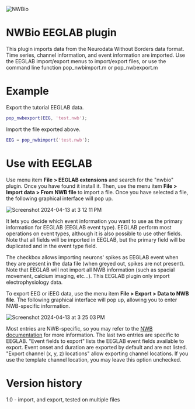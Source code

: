 ![NWBio](https://github.com/sccn/nwbio/assets/1872705/c7f70411-9d86-4df5-8de4-6e0a69594785)

# NWBio EEGLAB plugin

This plugin imports data from the Neurodata Without Borders
data format. Time series, channel information, and 
event information are imported. Use the EEGLAB import/export menus to
import/export files, or use the command line function pop_nwbimport.m
or pop_nwbexport.m

# Example

Export the tutorial EEGLAB data.

```matlab
pop_nwbexport(EEG, 'test.nwb');
```

Import the file exported above.

```matlab
EEG = pop_nwbimport('test.nwb');
```

# Use with EEGLAB

Use menu item **File > EEGLAB extensions** and search for the "nwbio" plugin. Once you have found it
install it. Then, use the menu item **File > Import data > From NWB file** to import a file. Once you
have selected a file, the following graphical interface will pop up.

![Screenshot 2024-04-13 at 3 12 11 PM](https://github.com/sccn/nwbio/assets/1872705/a25b146c-f235-4e39-ac7d-979a29e45796)

It lets you decide which event information you want to use as the primary information for EEGLAB (EEGLAB event type). 
EEGLAB perform most operations on event types, although it is also possible to use other fields. Note that all fields
will be imported in EEGLAB, but the primary field will be duplicated and in the event type field.

The checkbox allows importing neurons' spikes as EEGLAB event when they are present in the data file (when greyed out,
spikes are not present). Note that EEGLAB will not import all NWB information (such as spacial movement, calcium imaging, etc...).
This EEGLAB plugin only import electrophysiology data.

To export EEG or iEEG data, use the menu item **File > Export > Data to NWB file**. The following graphical interface
will pop up, allowing you to enter NWB-specific information. 

![Screenshot 2024-04-13 at 3 25 03 PM](https://github.com/sccn/nwbio/assets/1872705/aa287c74-0e2e-4576-89ea-ccabc939ab21)

Most entries are NWB-specific, so you may refer to the [NWB documentation](https://www.nwb.org/) for more information. The last two 
entries are specific to EEGLAB. "Event fields to export" lists the EEGLAB event fields available to export. Event onset and duration
are exported by default and are not listed. "Export channel (x, y, z) locations" allow exporting channel locations. If you use 
the template channel location, you may leave this option unchecked. 

# Version history

1.0 - import, and export, tested on multiple files
